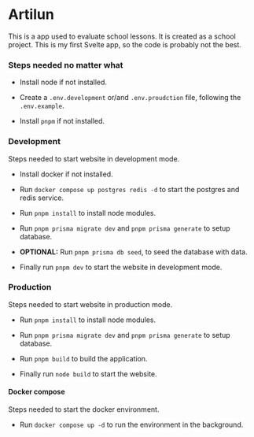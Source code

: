 # Artilun

This is a app used to evaluate school lessons. It is created as a school project. This is my first Svelte app, so the code is probably not the best.


### Steps needed no matter what

- Install node if not installed.

- Create a `.env.development` or/and `.env.proudction` file, following the `.env.example`.

- Install `pnpm` if not installed.

### Development

Steps needed to start website in development mode.

- Install docker if not installed.

- Run `docker compose up postgres redis -d` to start the postgres and redis service.

- Run `pnpm install` to install node modules.

- Run `pnpm prisma migrate dev` and `pnpm prisma generate` to setup database.

- **OPTIONAL:** Run `pnpm prisma db seed`, to seed the database with data. 

- Finally run `pnpm dev` to start the website in development mode.

### Production

Steps needed to start website in production mode.

- Run `pnpm install` to install node modules.

- Run `pnpm prisma migrate dev` and `pnpm prisma generate` to setup database.

- Run `pnpm build` to build the application.

- Finally run `node build` to start the website.

#### Docker compose

Steps needed to start the docker environment.

- Run `docker compose up -d` to run the environment in the background.